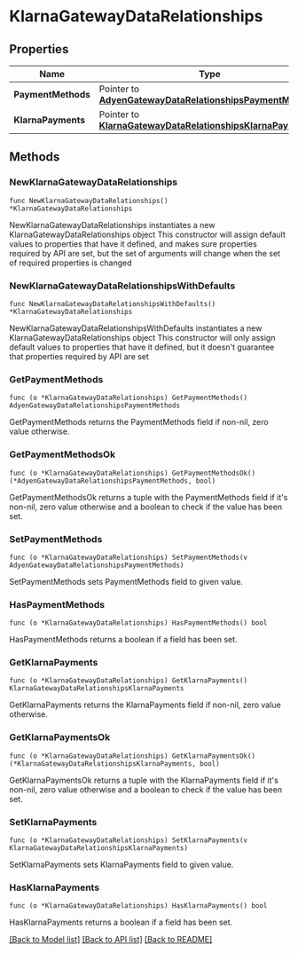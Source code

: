 # KlarnaGatewayDataRelationships

## Properties

Name | Type | Description | Notes
------------ | ------------- | ------------- | -------------
**PaymentMethods** | Pointer to [**AdyenGatewayDataRelationshipsPaymentMethods**](AdyenGatewayDataRelationshipsPaymentMethods.md) |  | [optional] 
**KlarnaPayments** | Pointer to [**KlarnaGatewayDataRelationshipsKlarnaPayments**](KlarnaGatewayDataRelationshipsKlarnaPayments.md) |  | [optional] 

## Methods

### NewKlarnaGatewayDataRelationships

`func NewKlarnaGatewayDataRelationships() *KlarnaGatewayDataRelationships`

NewKlarnaGatewayDataRelationships instantiates a new KlarnaGatewayDataRelationships object
This constructor will assign default values to properties that have it defined,
and makes sure properties required by API are set, but the set of arguments
will change when the set of required properties is changed

### NewKlarnaGatewayDataRelationshipsWithDefaults

`func NewKlarnaGatewayDataRelationshipsWithDefaults() *KlarnaGatewayDataRelationships`

NewKlarnaGatewayDataRelationshipsWithDefaults instantiates a new KlarnaGatewayDataRelationships object
This constructor will only assign default values to properties that have it defined,
but it doesn't guarantee that properties required by API are set

### GetPaymentMethods

`func (o *KlarnaGatewayDataRelationships) GetPaymentMethods() AdyenGatewayDataRelationshipsPaymentMethods`

GetPaymentMethods returns the PaymentMethods field if non-nil, zero value otherwise.

### GetPaymentMethodsOk

`func (o *KlarnaGatewayDataRelationships) GetPaymentMethodsOk() (*AdyenGatewayDataRelationshipsPaymentMethods, bool)`

GetPaymentMethodsOk returns a tuple with the PaymentMethods field if it's non-nil, zero value otherwise
and a boolean to check if the value has been set.

### SetPaymentMethods

`func (o *KlarnaGatewayDataRelationships) SetPaymentMethods(v AdyenGatewayDataRelationshipsPaymentMethods)`

SetPaymentMethods sets PaymentMethods field to given value.

### HasPaymentMethods

`func (o *KlarnaGatewayDataRelationships) HasPaymentMethods() bool`

HasPaymentMethods returns a boolean if a field has been set.

### GetKlarnaPayments

`func (o *KlarnaGatewayDataRelationships) GetKlarnaPayments() KlarnaGatewayDataRelationshipsKlarnaPayments`

GetKlarnaPayments returns the KlarnaPayments field if non-nil, zero value otherwise.

### GetKlarnaPaymentsOk

`func (o *KlarnaGatewayDataRelationships) GetKlarnaPaymentsOk() (*KlarnaGatewayDataRelationshipsKlarnaPayments, bool)`

GetKlarnaPaymentsOk returns a tuple with the KlarnaPayments field if it's non-nil, zero value otherwise
and a boolean to check if the value has been set.

### SetKlarnaPayments

`func (o *KlarnaGatewayDataRelationships) SetKlarnaPayments(v KlarnaGatewayDataRelationshipsKlarnaPayments)`

SetKlarnaPayments sets KlarnaPayments field to given value.

### HasKlarnaPayments

`func (o *KlarnaGatewayDataRelationships) HasKlarnaPayments() bool`

HasKlarnaPayments returns a boolean if a field has been set.


[[Back to Model list]](../README.md#documentation-for-models) [[Back to API list]](../README.md#documentation-for-api-endpoints) [[Back to README]](../README.md)


